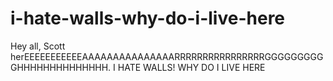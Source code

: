 # i-hate-walls-why-do-i-live-here
Hey all, Scott herEEEEEEEEEEEAAAAAAAAAAAAAAARRRRRRRRRRRRRRRRGGGGGGGGGGHHHHHHHHHHHHHH. I HATE WALLS! WHY DO I LIVE HERE
